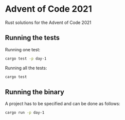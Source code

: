 # Advent of Code 2021

Rust solutions for the Advent of Code 2021

## Running the tests

Running one test:

```bash
cargo test -p day-1
```

Running all the tests:

```bash
cargo test
```

## Running the binary

A project has to be specified and can be done as follows:

```bash
cargo run -p day-1
```
